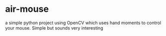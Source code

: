 # air-mouse
a simple python project using OpenCV which uses hand moments to control your mouse. Simple but sounds very interesting
